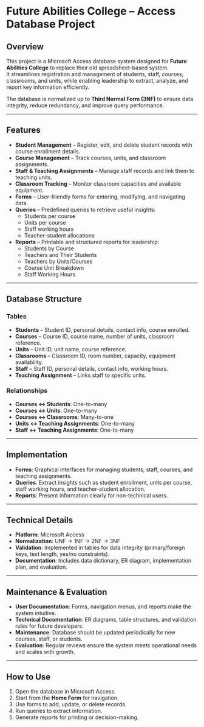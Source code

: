 # Future Abilities College – Access Database Project

## Overview
This project is a Microsoft Access database system designed for **Future Abilities College** to replace their old spreadsheet-based system.  
It streamlines registration and management of students, staff, courses, classrooms, and units, while enabling leadership to extract, analyze, and report key information efficiently.

The database is normalized up to **Third Normal Form (3NF)** to ensure data integrity, reduce redundancy, and improve query performance.  

---

## Features
- **Student Management** – Register, edit, and delete student records with course enrollment details.
- **Course Management** – Track courses, units, and classroom assignments.
- **Staff & Teaching Assignments** – Manage staff records and link them to teaching units.
- **Classroom Tracking** – Monitor classroom capacities and available equipment.
- **Forms** – User-friendly forms for entering, modifying, and navigating data.
- **Queries** – Predefined queries to retrieve useful insights:
  - Students per course  
  - Units per course  
  - Staff working hours  
  - Teacher-student allocations  
- **Reports** – Printable and structured reports for leadership:
  - Students by Course  
  - Teachers and Their Students  
  - Teachers by Units/Courses  
  - Course Unit Breakdown  
  - Staff Working Hours  

---

## Database Structure

### Tables
- **Students** – Student ID, personal details, contact info, course enrolled.  
- **Courses** – Course ID, course name, number of units, classroom reference.  
- **Units** – Unit ID, unit name, course reference.  
- **Classrooms** – Classroom ID, room number, capacity, equipment availability.  
- **Staff** – Staff ID, personal details, contact info, working hours.  
- **Teaching Assignment** – Links staff to specific units.  

### Relationships
- **Courses ↔ Students**: One-to-many  
- **Courses ↔ Units**: One-to-many  
- **Courses ↔ Classrooms**: Many-to-one  
- **Units ↔ Teaching Assignments**: One-to-many  
- **Staff ↔ Teaching Assignments**: One-to-many  

---

## Implementation
- **Forms**: Graphical interfaces for managing students, staff, courses, and teaching assignments.  
- **Queries**: Extract insights such as student enrollment, units per course, staff working hours, and teacher-student allocation.  
- **Reports**: Present information clearly for non-technical users.  

---

## Technical Details
- **Platform**: Microsoft Access  
- **Normalization**: UNF → 1NF → 2NF → 3NF  
- **Validation**: Implemented in tables for data integrity (primary/foreign keys, text length, yes/no constraints).  
- **Documentation**: Includes data dictionary, ER diagram, implementation plan, and evaluation.  

---

## Maintenance & Evaluation
- **User Documentation**: Forms, navigation menus, and reports make the system intuitive.  
- **Technical Documentation**: ER diagrams, table structures, and validation rules for future developers.  
- **Maintenance**: Database should be updated periodically for new courses, staff, or students.  
- **Evaluation**: Regular reviews ensure the system meets operational needs and scales with growth.  

---

## How to Use
1. Open the database in Microsoft Access.  
2. Start from the **Home Form** for navigation.  
3. Use forms to add, update, or delete records.  
4. Run queries to extract information.  
5. Generate reports for printing or decision-making.  




